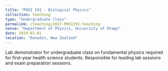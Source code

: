 ```yaml
---
title: "PHSI 191 - Biological Physics"
collection: teaching
type: "Undergraduate Class"
permalink: /teaching/2017-PHSI191-teaching
venue: "Department of Physics, University of Otago"
date: 2019-01-01
location: "Dunedin, New Zealand"
---
```


Lab demonstrator for undergraduate class on fundamental physics required for first-year health science students. Responsible for leading lab sessions and exam preparation sessions.

